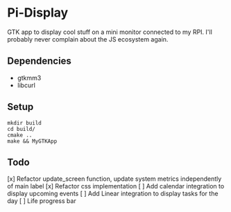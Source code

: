 # Pi-Display

GTK app to display cool stuff on a mini monitor connected to my RPI. I'll probably never complain about the JS ecosystem again.

## Dependencies
- gtkmm3
- libcurl

## Setup
```
mkdir build
cd build/
cmake ..
make && MyGTKApp
```

## Todo
[x] Refactor update_screen function, update system metrics independently of main label
[x] Refactor css implementation
[ ] Add calendar integration to display upcoming events
[ ] Add Linear integration to display tasks for the day
[ ] Life progress bar